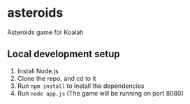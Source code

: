 # asteroids

Asteroids game for Koalah

## Local development setup

1. Install Node.js
2. Clone the repo, and cd to it
3. Run `npm install` to install the dependencies
4. Run `node app.js` (The game will be running on port 8080)
